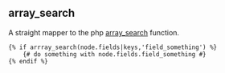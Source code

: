 ## array_search

A straight mapper to the php [array_search](http://php.net/manual/en/function.array-search.php) function.

```
{% if arrray_search(node.fields|keys,'field_something') %}
    {# do something with node.fields.field_something #}
{% endif %}
```
